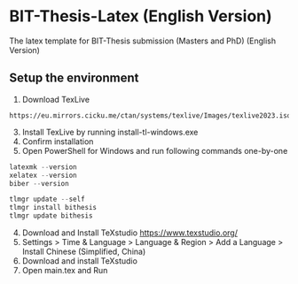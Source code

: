 # BIT-Thesis-Latex (English Version)
The latex template for BIT-Thesis submission (Masters and PhD) (English Version)

## Setup the environment
1. Download TexLive
```
https://eu.mirrors.cicku.me/ctan/systems/texlive/Images/texlive2023.iso
```
3. Install TexLive by running install-tl-windows.exe
4. Confirm installation
5. Open PowerShell for Windows and run following commands one-by-one

```PowerShell
latexmk --version
xelatex --version
biber --version

tlmgr update --self
tlmgr install bithesis
tlmgr update bithesis
```
4. Download and Install TeXstudio
   https://www.texstudio.org/
5. Settings > Time & Language > Language & Region > Add a Language > Install Chinese (Simplified, China)
6. Download and install TeXstudio
7. Open main.tex and Run
